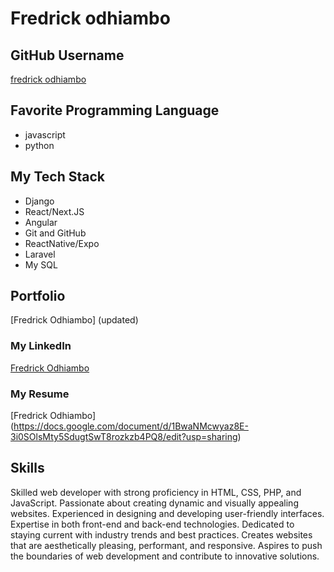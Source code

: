 # Fredrick odhiambo

## GitHub Username
[fredrick odhiambo](https://github.com/Govonor)

## Favorite Programming Language

- javascript
- python

## My Tech Stack

- Django
- React/Next.JS
- Angular
- Git and GitHub
- ReactNative/Expo
- Laravel
- My SQL

## Portfolio
[Fredrick Odhiambo] (updated)

### My LinkedIn
[Fredrick Odhiambo](https://www.linkedin.com/in/fredrick-odhiambo-)

### My Resume
[Fredrick Odhiambo] (https://docs.google.com/document/d/1BwaNMcwyaz8E-3i0SOlsMty5SdugtSwT8rozkzb4PQ8/edit?usp=sharing)
 
## Skills
<p>Skilled web developer with strong proficiency in HTML, CSS, PHP, and JavaScript.
Passionate about creating dynamic and visually appealing websites.
Experienced in designing and developing user-friendly interfaces.
Expertise in both front-end and back-end technologies.
Dedicated to staying current with industry trends and best practices.
Creates websites that are aesthetically pleasing, performant, and responsive.
Aspires to push the boundaries of web development and contribute to innovative solutions.
</p>

